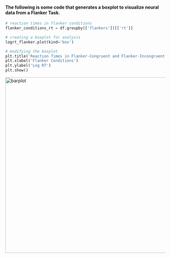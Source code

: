 #### The following is some code that generates a boxplot to visualize neural data from a Flanker Task.

```python
# reaction times in flanker conditions
flanker_conditions_rt = df.groupby(['flankers'])[['rt']]

# creating a boxplot for analysis 
logrt_flanker.plot(kind='box')

# modifying the boxplot 
plt.title('Reaction Times in Flanker-Congruent and Flanker-Incongruent Conditions ')
plt.xlabel('Flanker Conditions')
plt.ylabel('Log RT')
plt.show() 
```

<img width="550" alt="barplot" src="https://user-images.githubusercontent.com/73716282/97790149-f68db280-1ba4-11eb-9eec-cb336c5f4497.png">
